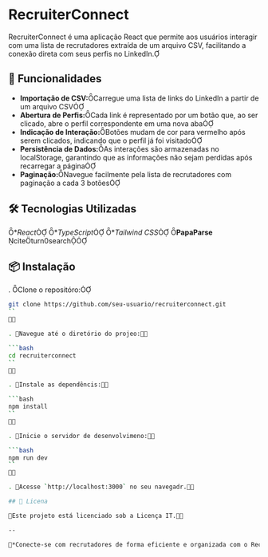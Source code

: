 # RecruiterConnect

RecruiterConnect é uma aplicação React que permite aos usuários interagir com uma lista de recrutadores extraída de um arquivo CSV, facilitando a conexão direta com seus perfis no LinkedIn.

## 🚀 Funcionalidades

- **Importação de CSV:**Carregue uma lista de links do LinkedIn a partir de um arquivo CSV
- **Abertura de Perfis:**Cada link é representado por um botão que, ao ser clicado, abre o perfil correspondente em uma nova aba
- **Indicação de Interação:**Botões mudam de cor para vermelho após serem clicados, indicando que o perfil já foi visitado
- **Persistência de Dados:**As interações são armazenadas no localStorage, garantindo que as informações não sejam perdidas após recarregar a página
- **Paginação:**Navegue facilmente pela lista de recrutadores com paginação a cada 3 botões

## 🛠️ Tecnologias Utilizadas

 **React*
 **TypeScript*
 **Tailwind CSS*
 **PapaParse** citeturn0search

## 📦 Instalação

. Clone o repositóro:

   ```bash
   git clone https://github.com/seu-usuario/recruiterconnect.git
   ``


. Navegue até o diretório do projeo:

   ```bash
   cd recruiterconnect
   ``


. Instale as dependêncis:

   ```bash
   npm install
   ``


. Inicie o servidor de desenvolvimeno:

   ```bash
   npm run dev
   ``


. Acesse `http://localhost:3000` no seu navegadr.

## 📄 Licena

Este projeto está licenciado sob a Licença IT.

--

*Conecte-se com recrutadores de forma eficiente e organizada com o RecruiterConnet!* 
